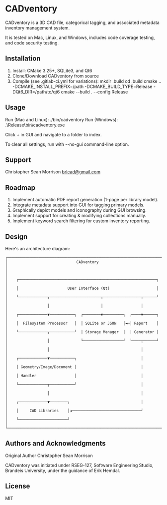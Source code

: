 # CADventory

CADventory is a 3D CAD file, categorical tagging, and associated
metadata inventory management system.

It is tested on Mac, Linux, and Windows, includes code coverage
testing, and code security testing.


## Installation

1) Install: CMake 3.25+, SQLite3, and Qt6
2) Clone/Download CADventory from source
3) Compile (see .gitlab-ci.yml for variations):
     mkdir .build
     cd .build
     cmake .. -DCMAKE_INSTALL_PREFIX=/path -DCMAKE_BUILD_TYPE=Release -DQt6_DIR=/path/to/qt6
     cmake --build . --config Release

## Usage

Run (Mac and Linux):
  ./bin/cadventory
Run (Windows):
  .\Release\bin\cadventory.exe

Click + in GUI and navigate to a folder to index.

To clear all settings, run with --no-gui command-line option.

## Support

Christopher Sean Morrison
brlcad@gmail.com


## Roadmap

1) Implement automatic PDF report generation (1-page per library model).
2) Integrate metadata support into GUI for tagging primary models.
3) Graphically depict models and iconography during GUI browsing.
4) Implement support for creating & modifying collections manually.
5) Implement keyword search filtering for custom inventory reporting.


## Design

Here's an architecture diagram:

```
┌──────────────────────────────────────────────────────────────────────┐
│                               CADventory                             │
│                                                                      │
│    ┌──────────────────────────────────────────────────────────────┐  │
│    │                      User Interface (Qt)                     │  │
│    └─────────────┬───────────────────────┬─────────────────┬──────┘  │
│                  │                       │                 │         │
│    ┌─────────────▼───────────┐  ┌────────▼─────────┐  ┌────▼──────┐  │
│    │  Filesystem Processor   │  │ SQLite or JSON   │◄─│ Report    │  │
│    └─────────────┬───────────┘  │ Storage Manager  │  │ Generator │  │
│                  │              └──────────────────┘  └────┬──────┘  │
│                  │                                         │         │
│    ┌─────────────▼───────────┐                             │         │
│    │ Geometry/Image/Document │                             │         │
│    │ Handler                 │                             │         │
│    └─────────────┬───────────┘                             │         │
│                  │                                         │         │
│    ┌─────────────▼────────┐                                │         │
│    │     CAD Libraries    │◄───────────────────────────────┘         │
│    └──────────────────────┘                                          │
└──────────────────────────────────────────────────────────────────────┘
```


## Authors and Acknowledgments

Original Author
Christopher Sean Morrison

CADventory was initiated under RSEG-127, Software Engineering Studio,
Brandeis University, under the guidance of Erik Hemdal.


## License

MIT

